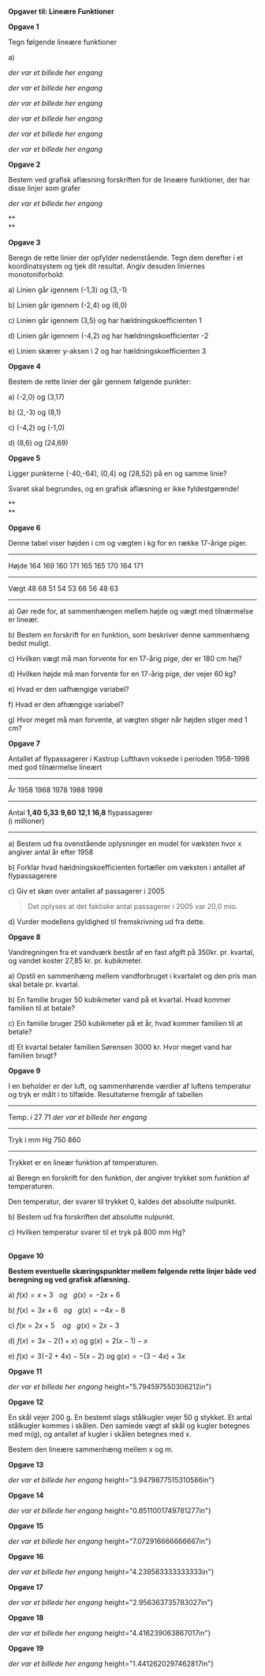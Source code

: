 **Opgaver til: Lineære Funktioner**

**Opgave 1**

Tegn følgende lineære funktioner

a)  

*der var et billede her engang*

*der var et billede her engang*

*der var et billede her engang*

*der var et billede her engang*

*der var et billede her engang*

*der var et billede her engang*

**Opgave 2**

Bestem ved grafisk aflæsning forskriften for de lineære funktioner, der
har disse linjer som grafer

*der var et billede her engang*

**\
**

**Opgave 3**

Beregn de rette linier der opfylder nedenstående. Tegn dem derefter i et
koordinatsystem og tjek dit resultat. Angiv desuden liniernes
monotoniforhold:

a)  Linien går igennem (-1,3) og (3,-1)

b)  Linien går igennem (-2,4) og (6,0)

c)  Linien går igennem (3,5) og har hældningskoefficienten 1

d)  Linien går igennem (-4,2) og har hældningskoefficienter -2

e)  Linien skærer y-aksen i 2 og har hældningskoefficienten 3

**Opgave 4**

Bestem de rette linier der går gennem følgende punkter:

a)  (-2,0) og (3,17)

b)  (2,-3) og (8,1)

c)  (-4,2) og (-1,0)

d)  (8,6) og (24,69)

**Opgave 5**

Ligger punkterne (-40,-64), (0,4) og (28,52) på en og samme linie?

Svaret skal begrundes, og en grafisk aflæsning er ikke fyldestgørende!

**\
**

**Opgave 6**

Denne tabel viser højden i cm og vægten i kg for en række 17-årige
piger.

  -------------------------------------------------------------------------------
  Højde   164     169     160     171     165     165     170     164     171
  ------- ------- ------- ------- ------- ------- ------- ------- ------- -------
  Vægt    48      68      51      54      53      66      56      48      63

  -------------------------------------------------------------------------------

a)  Gør rede for, at sammenhængen mellem højde og vægt med tilnærmelse
    er lineær.

b)  Bestem en forskrift for en funktion, som beskriver denne sammenhæng
    bedst muligt.

c)  Hvilken vægt må man forvente for en 17-årig pige, der er 180 cm høj?

d)  Hvilken højde må man forvente for en 17-årig pige, der vejer 60 kg?

e)  Hvad er den uafhængige variabel?

f)  Hvad er den afhængige variabel?

g)  Hvor meget må man forvente, at vægten stiger når højden stiger med 1
    cm?

**Opgave 7**

Antallet af flypassagerer i Kastrup Lufthavn voksede i perioden
1958-1998 med god tilnærmelse lineært

  ---------------------------------------------------------------------------
  År              1958        1968        1978        1988        1998
  --------------- ----------- ----------- ----------- ----------- -----------
  Antal           **1,40**    **5,33**    **9,60**    **12,1**    **16,8**
  flypassagerer                                                   
  (i millioner)                                                   

  ---------------------------------------------------------------------------

a)  Bestem ud fra ovenstående oplysninger en model for væksten hvor x
    angiver antal år efter 1958

b)  Forklar hvad hældningskoefficienten fortæller om væksten i antallet
    af flypassagerere

c)  Giv et skøn over antallet af passagerer i 2005

> Det oplyses at det faktiske antal passagerer i 2005 var 20,0 mio.

d)  Vurder modellens gyldighed til fremskrivning ud fra dette.

**Opgave 8**

Vandregningen fra et vandværk består af en fast afgift på 350kr. pr.
kvartal, og vandet koster 27,85 kr. pr. kubikmeter.

a)  Opstil en sammenhæng mellem vandforbruget i kvartalet og den pris
    man skal betale pr. kvartal.

b)  En familie bruger 50 kubikmeter vand på et kvartal. Hvad kommer
    familien til at betale?

c)  En familie bruger 250 kubikmeter på et år, hvad kommer familien til
    at betale?

d)  Et kvartal betaler familien Sørensen 3000 kr. Hvor meget vand har
    familien brugt?

**Opgave 9**

I en beholder er der luft, og sammenhørende værdier af luftens
temperatur og tryk er målt i to tilfælde. Resultaterne fremgår af
tabellen

  -----------------------------------------------------------------------
  Temp. i                 27                      71
*der var et billede her engang*
  ----------------------- ----------------------- -----------------------
  Tryk i mm Hg            750                     860

  -----------------------------------------------------------------------

Trykket er en lineær funktion af temperaturen.

a)  Beregn en forskrift for den funktion, der angiver trykket som
    funktion af temperaturen.

Den temperatur, der svarer til trykket 0, kaldes det absolutte nulpunkt.

b)  Bestem ud fra forskriften det absolutte nulpunkt.

c)  Hvilken temperatur svarer til et tryk på 800 mm Hg?

**\
Opgave 10**

**Bestem eventuelle skæringspunkter mellem følgende rette linjer både
ved beregning og ved grafisk aflæsning.**

a)  $f(x) = x + 3\ \ \ og\ \ \ g(x) = - 2x + 6$

b)  $f(x) = 3x + 6\ \ \ og\ \ \ g(x) = - 4x - 8$

c)  $f(x = 2x + 5\ \ \ \ og\ \ \ g(x) = 2x - 3$

d)  $f(x) = 3x - 2(1 + x)\text{\ \ og\ \ \ g}(x) = 2(x - 1) - x$

e)  $f(x) = 3( - 2 + 4x) - 5(x - 2)\text{\ \ og\ \ \ g}(x) = - (3 - 4x) + 3x$

**Opgave 11**

*der var et billede her engang*
height="5.794597550306212in"}

**Opgave 12**

En skål vejer 200 g. En bestemt slags stålkugler vejer 50 g stykket. Et
antal stålkugler kommes i skålen. Den samlede vægt af skål og kugler
betegnes med m(g), og antallet af kugler i skålen betegnes med x.

Bestem den lineære sammenhæng mellem x og m.

**Opgave 13**

*der var et billede her engang*
height="3.9479877515310586in"}

**Opgave 14**

*der var et billede her engang*
height="0.8511001749781277in"}

**Opgave 15**

*der var et billede her engang*
height="7.072916666666667in"}

**Opgave 16**

*der var et billede her engang*
height="4.239583333333333in"}

**Opgave 17**

*der var et billede her engang*
height="2.956363735783027in"}

**Opgave 18**

*der var et billede her engang*
height="4.416239063867017in"}

**Opgave 19**

*der var et billede her engang*
height="1.4412620297462817in"}
